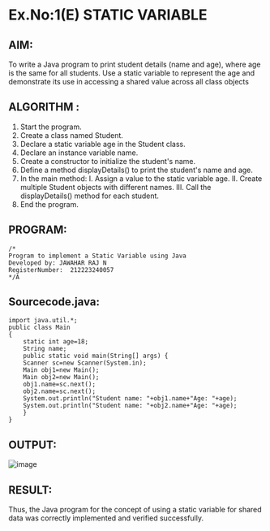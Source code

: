 # Ex.No:1(E)  STATIC VARIABLE

## AIM:
To write a Java program to print student details (name and age), where age is the same for all students. Use a static variable to represent the age and demonstrate its use in accessing a shared value across all class objects

## ALGORITHM :
1.	Start the program.
2.	Create a class named Student.
3.	Declare a static variable age in the Student class.
4.	Declare an instance variable name.
5.	Create a constructor to initialize the student's name.
6.	Define a method displayDetails() to print the student's name and age.
7.	In the main method:
I.	Assign a value to the static variable age.
II.	Create multiple Student objects with different names.
III.	Call the displayDetails() method for each student.
8.	End the program.



## PROGRAM:
 ```
/*
Program to implement a Static Variable using Java
Developed by: JAWAHAR RAJ N
RegisterNumber:  212223240057
*/A
```

## Sourcecode.java:

```
import java.util.*;
public class Main
{
    static int age=18;
    String name;
	public static void main(String[] args) {
	Scanner sc=new Scanner(System.in);
	Main obj1=new Main();
	Main obj2=new Main();
	obj1.name=sc.next();
	obj2.name=sc.next();
	System.out.println("Student name: "+obj1.name+"Age: "+age);
	System.out.println("Student name: "+obj2.name+"Age: "+age);
	}
}
```





## OUTPUT:
![image](https://github.com/user-attachments/assets/614a6fa8-d9b8-4ba5-a3f2-4af076772380)



## RESULT:
Thus, the Java program for the concept of using a static variable for shared data was correctly implemented and verified successfully. 

